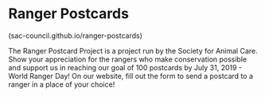 # Ranger Postcards 
(sac-council.github.io/ranger-postcards)

The Ranger Postcard Project is a project run by the Society for Animal Care. Show your appreciation for the rangers who make conservation possible and support us in reaching our goal of 100 postcards by July 31, 2019 - World Ranger Day!
On our website, fill out the form to send a postcard to a ranger in a place of your choice!
